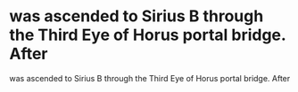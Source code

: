 # was ascended to Sirius B through the Third Eye of Horus portal bridge. After

was ascended to Sirius B through the Third Eye of Horus portal bridge. After